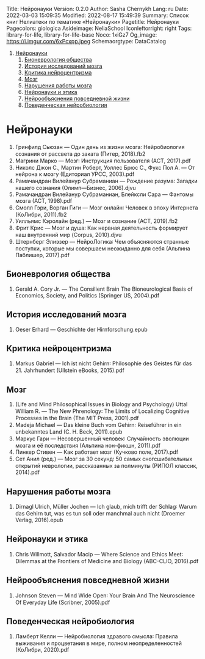 Title: Нейронауки
Version: 0.2.0
Author: Sasha Chernykh
Lang: ru
Date: 2022-03-03 15:09:35
Modified: 2022-08-17 15:49:39
Summary: Список книг Нелиатеки по тематике «Нейронауки»
Pagetitle: Нейронауки
Pagecolors: giologica
Asideimage: NeliaSchool
Iconleftorright: right
Tags: library-for-life, library-for-life-base
Noco: 1xiGz7
Og_image: https://i.imgur.com/6xPcxpp.jpeg
Schemaorgtype: DataCatalog

<!-- MarkdownTOC -->

1. [Нейронауки](#Нейронауки)
	1. [Бионеврология общества](#Бионеврология-общества)
	1. [История исследований мозга](#История-исследований-мозга)
	1. [Критика нейроцентризма](#Критика-нейроцентризма)
	1. [Мозг](#Мозг)
	1. [Нарушения работы мозга](#Нарушения-работы-мозга)
	1. [Нейронауки и этика](#Нейронауки-и-этика)
	1. [Нейрообъяснения повседневной жизни](#Нейрообъяснения-повседневной-жизни)
	1. [Поведенческая нейробиология](#Поведенческая-нейробиология)

<!-- /MarkdownTOC -->

<a id="Нейронауки"></a>
# Нейронауки

1. Гринфилд Сьюзан — Один день из жизни мозга꞉ Нейробиология сознания от рассвета до заката (Питер, 2018).fb2
1. Магрини Марко — Мозг꞉ Инструкция пользователя (АСТ, 2017).pdf
1. Николс Джон С., Мартин Роберт, Уоллес Брюс С., Фукс Пол А. — От нейрона к мозгу (Едиториал УРСС, 2003).pdf
1. Рамачандран Вилейанур Субраманиан — Рождение разума꞉ Загадки нашего сознания (Олимп—Бизнес, 2006).djvu
1. Рамачандран Вилейанур Субраманиан, Блейксли Сара — Фантомы мозга (АСТ, 1998).pdf
1. Смолл Гэри, Ворган Гиги — Мозг онлайн꞉ Человек в эпоху Интернета (КоЛибри, 2011).fb2
1. Уилльямс Кэролайн (ред.) — Мозг и сознание (АСТ, 2019).fb2
1. Фрит Крис — Мозг и душа꞉ Как нервная деятельность формирует наш внутренний мир (Corpus, 2010).djvu
1. Штернберг Элиэзер — НейроЛогика꞉ Чем объясняются странные поступки, которые мы совершаем неожиданно для себя (Альпина Паблишер, 2017).pdf

<a id="Бионеврология-общества"></a>
## Бионеврология общества

1. Gerald A. Cory Jr. — The Consilient Brain The Bioneurological Basis of Economics, Society, and Politics (Springer US, 2004).pdf

<a id="История-исследований-мозга"></a>
## История исследований мозга

1. Oeser Erhard — Geschichte der Hirnforschung.epub

<a id="Критика-нейроцентризма"></a>
## Критика нейроцентризма

1. Markus Gabriel — Ich ist nicht Gehirn꞉ Philosophie des Geistes für das 21. Jahrhundert (Ullstein eBooks, 2015).pdf

<a id="Мозг"></a>
## Мозг

1. (Life and Mind Philosophical Issues in Biology and Psychology) Uttal William R. — The New Phrenology꞉ The Limits of Localizing Cognitive Processes in the Brain (The MIT Press, 2001).pdf
1. Madeja Michael — Das kleine Buch vom Gehirn꞉ Reiseführer in ein unbekanntes Land (C. H. Beck, 2011).epub
1. Маркус Гари — Несовершенный человек꞉ Случайность эволюции мозга и её последствия (Альпина нон-фикшн, 2011).pdf
1. Пинкер Стивен — Как работает мозг (Кучково поле, 2017).pdf
1. Сет Анил (ред.) — Мозг за 30 секунд꞉ 50 самых сногсшибательных открытий неврологии, рассказанных за полминуты (РИПОЛ классик, 2014).pdf

<a id="Нарушения-работы-мозга"></a>
## Нарушения работы мозга

1. Dirnagl Ulrich, Müller Jochen — Ich glaub, mich trifft der Schlag꞉ Warum das Gehirn tut, was es tun soll oder manchmal auch nicht (Droemer Verlag, 2016).epub

<a id="Нейронауки-и-этика"></a>
## Нейронауки и этика

1. Chris Willmott, Salvador Macip — Where Science and Ethics Meet꞉ Dilemmas at the Frontiers of Medicine and Biology (ABC-CLIO, 2016).pdf

<a id="Нейрообъяснения-повседневной-жизни"></a>
## Нейрообъяснения повседневной жизни

1. Johnson Steven — Mind Wide Open꞉ Your Brain And The Neuroscience Of Everyday Life (Scribner, 2005).pdf

<a id="Поведенческая-нейробиология"></a>
## Поведенческая нейробиология

1. Ламберт Келли — Нейробиология здравого смысла꞉ Правила выживания и процветания в мире, полном неопределенностей (КоЛибри, 2020).pdf
